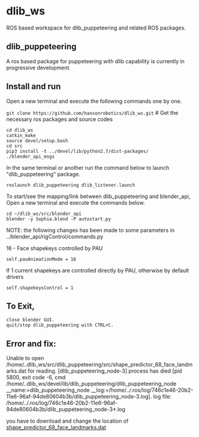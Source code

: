 # dlib_ws
ROS based workspace for dlib_puppeteering and related ROS packages.
## dlib_puppeteering
A ros based package for puppeteering with dlib capability is currently in progressive development.
## Install and run
Open a new terminal and execute the following commands one by one.

`git clone https://github.com/hansonrobotics/dlib_ws.git` # Get the necessary ros packages and source codes
```
cd dlib_ws
catkin_make
source devel/setup.bash
cd src
pip3 install -t ../devel/lib/python2.7/dist-packages/ ./blender_api_msgs
```
In the same terminal or another run the command below to launch "dlib_puppeteering" package.
```
roslaunch dlib_puppeteering dlib_listener.launch 
```
To start/see the mapping/link between dlib_puppeteering and blender_api, Open a new terminal and execute the commands below.
```
cd ~/dlib_ws/src/blender_api
blender -y Sophia.blend -P autostart.py
```
NOTE: the following changes has been made to some parameters in ../blender_api/rigControl/commands.py

16 - Face shapekeys controlled by PAU

`self.pauAnimationMode = 16`

If 1 current shapekeys are controlled directly by PAU, otherwise by default drivers

`self.shapekeysControl = 1`
## To Exit,
```
close blender GUI.
quit/stop dlib_puppeteering with CTRL+C.
```
## Error and fix:
Unable to open /home/..dlib_ws/src/dlib_puppeteering/src/shape_predictor_68_face_landmarks.dat for reading.
[dlib_puppeteering_node-3] process has died [pid 5800, exit code -6, cmd /home/..dlib_ws/devel/lib/dlib_puppeteering/dlib_puppeteering_node __name:=dlib_puppeteering_node __log:=/home/../.ros/log/746c1e46-20b2-11e6-96af-94de80604b3b/dlib_puppeteering_node-3.log].
log file: /home/../.ros/log/746c1e46-20b2-11e6-96af-94de80604b3b/dlib_puppeteering_node-3*.log

you have to download and change the location of [shape_predictor_68_face_landmarks.dat](dlib.net/files/shape_predictor_68_face_landmarks.dat.bz2)

